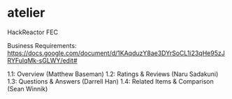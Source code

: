 # atelier
HackReactor FEC

Business Requirements:
https://docs.google.com/document/d/1KAqduzY8ae3DYrSoCL1i23qHe95zJRYFulqMk-sGLWY/edit#


1.1: Overview (Matthew Baseman)
1.2: Ratings & Reviews (Naru Sadakuni)
1.3: Questions & Answers (Darrell Han)
1.4: Related Items & Comparison (Sean Winnik)
